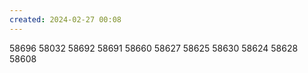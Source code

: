 ```yaml
---
created: 2024-02-27 00:08
---
```

58696
58032
58692
58691
58660
58627
58625
58630
58624
58628
58608




